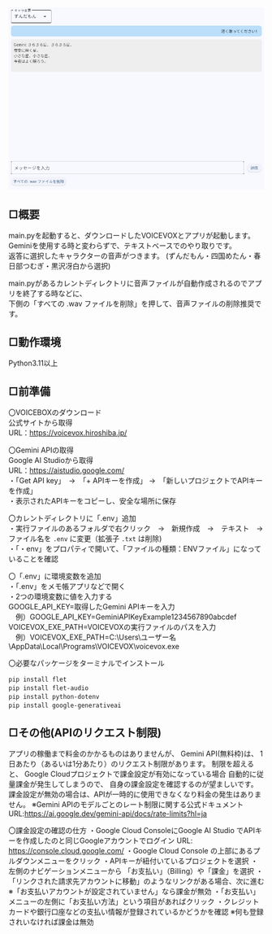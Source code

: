 ![アプリを起動した画像](image.jpg)

## □概要  
main.pyを起動すると、ダウンロードしたVOICEVOXとアプリが起動します。  
Geminiを使用する時と変わらずで、テキストベースでのやり取りです。  
返答に選択したキャラクターの音声がつきます。
(ずんだもん・四国めたん・春日部つむぎ・黒沢冴白から選択)

main.pyがあるカレントディレクトリに音声ファイルが自動作成されるのでアプリを終了する時などに、  
下側の「すべての .wav ファイルを削除」を押して、音声ファイルの削除推奨です。

## □動作環境  
Python3.11以上

## □前準備
〇VOICEBOXのダウンロード  
公式サイトから取得  
URL：https://voicevox.hiroshiba.jp/

〇Gemini APIの取得  
Google AI Studioから取得  
URL：https://aistudio.google.com/  
・「Get API key」　→　「+ APIキーを作成」 →　「新しいプロジェクトでAPIキーを作成」  
・表示されたAPIキーをコピーし、安全な場所に保存

〇カレントディレクトリに「.env」追加  
・実行ファイルのあるフォルダで右クリック　→　新規作成　→　テキスト　→　ファイル名を `.env` に変更（拡張子 `.txt` は削除)  
・「・env」をプロパティで開いて、「ファイルの種類：ENVファイル」になっていることを確認

〇「.env」に環境変数を追加  
・「.env」をメモ帳アプリなどで開く  
・2つの環境変数に値を入力する  
GOOGLE_API_KEY=取得したGemini APIキーを入力  
　例）GOOGLE_API_KEY=GeminiAPIKeyExample1234567890abcdef  
VOICEVOX_EXE_PATH=VOICEVOXの実行ファイルのパスを入力  
　例）VOICEVOX_EXE_PATH=C:\Users\ユーザー名\AppData\Local\Programs\VOICEVOX\voicevox.exe

〇必要なパッケージをターミナルでインストール  

```bash
pip install flet
pip install flet-audio
pip install python-dotenv
pip install google-generativeai
```

## □その他(APIのリクエスト制限)
アプリの稼働まで料金のかかるものはありませんが、
Gemini API(無料枠)は、 1日あたり（あるいは1分あたり）のリクエスト制限があります。
制限を超えると、
Google Cloudプロジェクトで課金設定が有効になっている場合
自動的に従量課金が発生してしまうので、 自身の課金設定を確認するのが望ましいです。
課金設定が無効の場合は、APIが一時的に使用できなくなり料金の発生はありません。
※Gemini APIのモデルごとのレート制限に関する公式ドキュメント
URL:https://ai.google.dev/gemini-api/docs/rate-limits?hl=ja

〇課金設定の確認の仕方
・Google Cloud ConsoleにGoogle AI Studio でAPIキーを作成したのと同じGoogleアカウントでログイン
URL: https://console.cloud.google.com/
・Google Cloud Console の上部にあるプルダウンメニューをクリック
・APIキーが紐付いているプロジェクトを選択
・左側のナビゲーションメニューから 「お支払い」（Billing）や「課金」を選択
・「リンクされた請求先アカウントに移動」のようなリンクがある場合、次に進む
※「お支払いアカウントが設定されていません」なら課金が無効
・「お支払い」メニューの左側に「お支払い方法」という項目があればクリック
・クレジットカードや銀行口座などの支払い情報が登録されているかどうかを確認
※何も登録されいなければ課金は無効